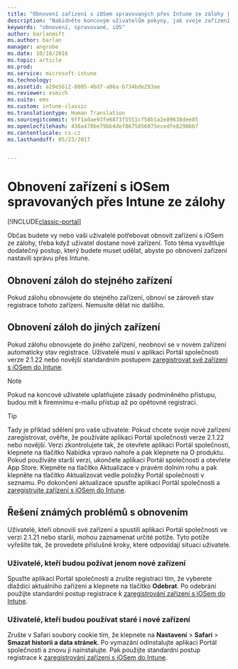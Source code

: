 ```yaml
---
title: "Obnovení zařízení s iOSem spravovaných přes Intune ze zálohy | Dokumentace Microsoftu"
description: "Nabídněte koncovým uživatelům pokyny, jak svoje zařízení po obnovení ze zálohy znovu zaregistrují."
keywords: "obnovení, spravované, iOS"
author: barlanmsft
ms.author: barlan
manager: angrobe
ms.date: 10/18/2016
ms.topic: article
ms.prod: 
ms.service: microsoft-intune
ms.technology: 
ms.assetid: a19e5612-8805-4bd7-a86a-b734bde293ae
ms.reviewer: esmich
ms.suite: ems
ms.custom: intune-classic
ms.translationtype: Human Translation
ms.sourcegitcommit: 9ff1adae93fe6873f5551cf58b1a2e89638dee85
ms.openlocfilehash: 438a478be79bb4def8675856075ecedfe8290bb7
ms.contentlocale: cs-cz
ms.lasthandoff: 05/23/2017


---
```


# <a name="restore-intune-managed-ios-devices-from-backup"></a>Obnovení zařízení s iOSem spravovaných přes Intune ze zálohy

[!INCLUDE[classic-portal](../includes/classic-portal.md)]

Občas budete vy nebo vaši uživatelé potřebovat obnovit zařízení s iOSem ze zálohy, třeba když uživatel dostane nové zařízení. Toto téma vysvětluje dodatečný postup, který budete muset udělat, abyste po obnovení zařízení nastavili správu přes Intune.

## <a name="restoring-backups-onto-the-same-device"></a>Obnovení záloh do stejného zařízení

Pokud zálohu obnovujete do stejného zařízení, obnoví se zároveň stav registrace tohoto zařízení. Nemusíte dělat nic dalšího.

## <a name="restoring-backups-onto-different-devices"></a>Obnovení záloh do jiných zařízení

Pokud zálohu obnovujete do jiného zařízení, neobnoví se v novém zařízení automaticky stav registrace. Uživatelé musí v aplikaci Portál společnosti verze 2.1.22 nebo novější standardním postupem [zaregistrovat své zařízení s iOSem do Intune](/intune-user-help/enroll-your-device-in-intune-ios).

> [!NOTE]
> Pokud na koncové uživatele uplatňujete zásady podmíněného přístupu, budou mít k firemnímu e-mailu přístup až po opětovné registraci.

> [!TIP]
> Tady je příklad sdělení pro vaše uživatele: Pokud chcete svoje nové zařízení zaregistrovat, ověřte, že používáte aplikaci Portál společnosti verze 2.1.22 nebo novější. Verzi zkontrolujete tak, že otevřete aplikaci Portál společnosti, klepnete na tlačítko Nabídka vpravo nahoře a pak klepnete na O produktu. Pokud používáte starší verzi, ukončete aplikaci Portál společnosti a otevřete App Store. Klepněte na tlačítko Aktualizace v pravém dolním rohu a pak klepněte na tlačítko Aktualizovat vedle položky Portál společnosti v seznamu. Po dokončení aktualizace spusťte aplikaci Portál společnosti a [zaregistrujte zařízení s iOSem do Intune](/intune-user-help/enroll-your-device-in-intune-ios).

## <a name="resolving-known-issues-with-restores"></a>Řešení známých problémů s obnovením

Uživatelé, kteří obnovili své zařízení a spustili aplikaci Portál společnosti ve verzi 2.1.21 nebo starší, mohou zaznamenat určité potíže. Tyto potíže vyřešíte tak, že provedete příslušné kroky, které odpovídají situaci uživatele.

### <a name="for-users-who-will-only-use-their-new-device"></a>Uživatelé, kteří budou požívat jenom nové zařízení
Spusťte aplikaci Portál společnosti a zrušte registraci tím, že vyberete dlaždici aktuálního zařízení a klepnete na tlačítko __Odebrat__. Po odebrání použijte standardní postup registrace k [zaregistrování zařízení s iOSem do Intune](/intune-user-help/enroll-your-device-in-intune-ios).

### <a name="for-users-who-will-use-both-their-old-and-new-devices"></a>Uživatelé, kteří budou používat staré i nové zařízení
Zrušte v Safari soubory cookie tím, že klepnete na __Nastavení__ > __Safari__ > __Smazat historii a data stránek__. Po vymazání odinstalujte aplikaci Portál společnosti a znovu ji nainstalujte. Pak použijte standardní postup registrace k [zaregistrování zařízení s iOSem do Intune](/intune-user-help/enroll-your-device-in-intune-ios).

